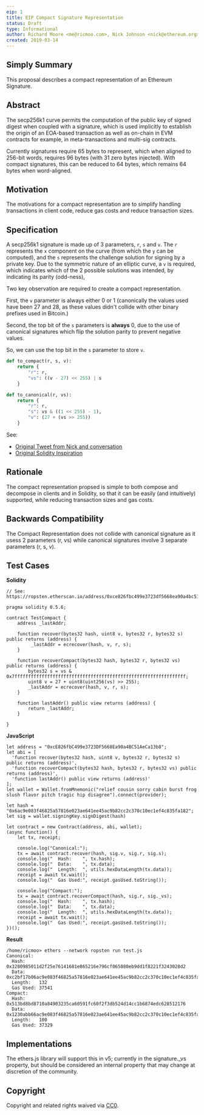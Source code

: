 ```yaml
---
eip: 1
title: EIP Compact Signature Representation
status: Draft
type: Informational
author: Richard Moore <me@ricmoo.com>, Nick Johnson <nick@ethereum.org>
created: 2019-03-14
---
```


## Simply Summary

This proposal describes a compact representation of an Ethereum Signature.


## Abstract

The secp256k1 curve permits the computation of the public key of signed
digest when coupled with a signature, which is used implicitly to
establish the origin of an EOA-based transaction as well as on-chain in
EVM contracts for example, in meta-transactions and multi-sig contracts.

Currently signatures require 65 bytes to represent, which when aligned
to 256-bit words, requires 96 bytes (with 31 zero bytes injected). With
compact signatures, this can be reduced to 64 bytes, which remains 64
bytes when word-aligned.


## Motivation

The motivations for a compact representation are to simplify handling
transactions in client code, reduce gas costs and reduce transaction sizes.


## Specification

A secp256k1 signature is made up of 3 parameters, `r`, `s` and `v`. The `r`
represents the `x` component on the curve (from which the `y` can be
computed), and the `s` represents the challenge solution for signing by a
private key. Due to the symmetric nature of an elliptic curve, a `v` is
required, which indicates which of the 2 possible solutions was intended,
by indicating its parity (odd-ness), 

Two key observation are required to create a compact representation.

First, the `v` parameter is always either 0 or 1 (canonically the values used
have been 27 and 28, as these values didn't collide with other binary prefixes
used in Bitcoin.)

Second, the top bit of the `s` parameters is **always** 0, due to the use of
canonical signatures which flip the solution parity to prevent negative values.

So, we can use the top bit in the `s` parameter to store `v`.

```python
def to_compact(r, s, v):
    return {
        "r": r,
        "vs": ((v - 27) << 255) | s
    }

def to_canonical(r, vs):
    return {
        "r": r,
        "s": vs & ((1 << 255) - 1),
        "v": (27 + (vs >> 255))
    }
```

See:
  - [Original Tweet from Nick and conversation](https://twitter.com/nicksdjohnson/status/1030830279487709185)
  - [Original Solidity Inspiration](https://github.com/HarryR/solcrypto/blob/01a3c5d91053f3b8bffde328146d5f18015ebfed/contracts/ECDSA.sol#L6)


## Rationale

The compact representation propsed is simple to both compose and decompose
in clients and in Solidity, so that it can be easily (and intuitively) supported,
while reducing transaction sizes and gas costs.


## Backwards Compatibility

The Compact Representation does not collide with canonical signature as
it usess 2 parameters (r, vs) while canonical signatures involve 3
separate parameters (r, s, v).


## Test Cases

**Solidity**

```
// See: https://ropsten.etherscan.io/address/0xce826fbc499e3723df5668ea90a4bc51aeca13b8

pragma solidity 0.5.6;

contract TestCompact {
    address _lastAddr;
    
    function recover(bytes32 hash, uint8 v, bytes32 r, bytes32 s) public returns (address) {
         _lastAddr = ecrecover(hash, v, r, s);
    }

    function recoverCompact(bytes32 hash, bytes32 r, bytes32 vs) public returns (address) {
        bytes32 s = vs & 0x7fffffffffffffffffffffffffffffffffffffffffffffffffffffffffffffff;
        uint8 v = 27 + uint8(uint256(vs) >> 255);
        _lastAddr = ecrecover(hash, v, r, s);
    }
    
    function lastAddr() public view returns (address) {
        return _lastAddr;
    }

}
```

**JavaScript**

```
let address = "0xcE826fbC499e3723DF5668Ea90a4BC51AeCa13b8";
let abi = [
  'function recover(bytes32 hash, uint8 v, bytes32 r, bytes32 s) public returns (address)',
  'function recoverCompact(bytes32 hash, bytes32 r, bytes32 vs) public returns (address)',
  'function lastAddr() public view returns (address)'
];
let wallet = Wallet.fromMnemonic("relief cousin sorry cabin burst frog slush flavor pitch tragic hip disagree").connect(provider);

let hash = "0x6ac9e083f46825a57816e023ae641ee45ac9b82cc2c370c10ec1ef4c835fa182";
let sig = wallet.signingKey.signDigest(hash)

let contract = new Contract(address, abi, wallet);
(async function() {
    let tx, receipt;

    console.log("Canonical:");
    tx = await contract.recover(hash, sig.v, sig.r, sig.s);
    console.log("  Hash:    ", tx.hash);
    console.log("  Data:    ", tx.data);
    console.log("  Length:  ", utils.hexDataLength(tx.data));  
    receipt = await tx.wait();
    console.log("  Gas Used:", receipt.gasUsed.toString());

    console.log("Compact:");
    tx = await contract.recoverCompact(hash, sig.r, sig._vs);
    console.log("  Hash:    ", tx.hash);
    console.log("  Data:    ", tx.data);
    console.log("  Length:  ", utils.hexDataLength(tx.data));
    receipt = await tx.wait();
    console.log("  Gas Used:", receipt.gasUsed.toString());
})();
```


**Result**

```
/home/ricmoo> ethers --network ropsten run test.js 
Canonical:
  Hash:     0x3280985011d2f25e76141681e865216e796cf065880eb9dd1f8221f3243028d2
  Data:     0xc2bf17b06ac9e083f46825a57816e023ae641ee45ac9b82cc2c370c10ec1ef4c835fa182000000000000000000000000000000000000000000000000000000000000001be95b1a8633ee7ff851f68cf4303030b1e2596d686cafd9803cef74919a9139291c492d05696da754cf342bec961d00d9f7dfac3ab90b1e9352177c7b9bfa2a5d
  Length:   132
  Gas Used: 37541
Compact:
  Hash:     0x513bd8bd8710a84903235ca60591fc60f2f3db524d14cc1b6874edc628512176
  Data:     0x1230abb66ac9e083f46825a57816e023ae641ee45ac9b82cc2c370c10ec1ef4c835fa182e95b1a8633ee7ff851f68cf4303030b1e2596d686cafd9803cef74919a9139291c492d05696da754cf342bec961d00d9f7dfac3ab90b1e9352177c7b9bfa2a5d
  Length:   100
  Gas Used: 37329
```


## Implementations

The ethers.js library will support this in v5; currently in the signature._vs
property, but should be considered an internal property that may change at
discretion of the community.


## Copyright

Copyright and related rights waived via [CC0](https://creativecommons.org/publicdomain/zero/1.0/).
